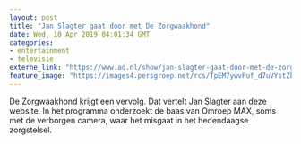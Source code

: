 ```yaml
---
layout: post
title: "Jan Slagter gaat door met De Zorgwaakhond"
date: Wed, 10 Apr 2019 04:01:34 GMT
categories: 
- entertainment 
- televisie 
externe_link: "https://www.ad.nl/show/jan-slagter-gaat-door-met-de-zorgwaakhond~abf76d52/"
feature_image: "https://images4.persgroep.net/rcs/TpEM7ywvPuf_d7uVYstZbt2TRBA/diocontent/107145073/_fitwidth/400/?appId=21791a8992982cd8da851550a453bd7f&quality=0.7"
---
```


De Zorgwaakhond krijgt een vervolg. Dat vertelt Jan Slagter aan deze website. In het programma onderzoekt de baas van Omroep MAX, soms met de verborgen camera, waar het misgaat in het hedendaagse zorgstelsel.

